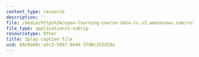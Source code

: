 ```yaml
---
content_type: resource
description: ''
file: /media/https%3A/open-learning-course-data-rc.s3.amazonaws.com/res-3-004-visualizing-materials-science-fall-2017/88c0a40ca5c2599796463f98c251d28a_odOULv5UqAg.vtt
file_type: application/x-subrip
resourcetype: Other
title: 3play caption file
uid: 88c0a40c-a5c2-5997-9646-3f98c251d28a
---
```

